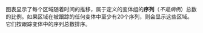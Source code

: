 

图表显示了每个区域随着时间的推移，属于定义的变体组的**序列**（*不是病例*）总数的比例。如果区域在被跟踪的任何变体中至少有20个序列，则会显示这些区域。它们按跟踪变体中的序列总数排序。

<MdxContent filepath="RegionBreakdownInfo.md" />

